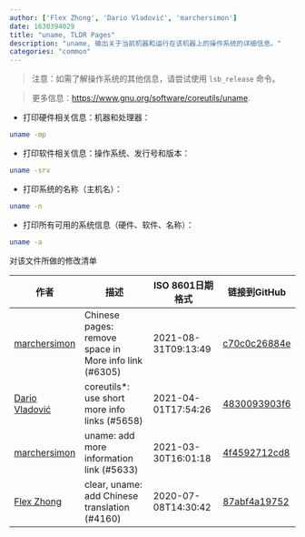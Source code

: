 ```yaml
---
author: ['Flex Zhong', 'Dario Vladović', 'marchersimon']
date: 1630394029
title: "uname, TLDR Pages"
description: "uname, 输出关于当前机器和运行在该机器上的操作系统的详细信息。"
categories: "common"
---
```

> 注意：如需了解操作系统的其他信息，请尝试使用 `lsb_release` 命令。

> 更多信息：<https://www.gnu.org/software/coreutils/uname>.

- 打印硬件相关信息：机器和处理器：

```bash
uname -mp
```

- 打印软件相关信息：操作系统、发行号和版本：

```bash
uname -srv
```

- 打印系统的名称（主机名）：

```bash
uname -n
```

- 打印所有可用的系统信息（硬件、软件、名称）：

```bash
uname -a
```
对该文件所做的修改清单


作者 | 描述 | ISO 8601日期格式 | 链接到GitHub
------|-----|-----|-----
[marchersimon](mailto:50295997+marchersimon@users.noreply.github.com) | Chinese pages: remove space in More info link (#6305) | 2021-08-31T09:13:49 | [c70c0c26884e](https://github.com/tldr-pages/tldr/commit/c70c0c26884ee74fabb640cd842d1e4c72d9df4b)
[Dario Vladović](mailto:d.vladimyr@gmail.com) | coreutils*: use short more info links (#5658) | 2021-04-01T17:54:26 | [4830093903f6](https://github.com/tldr-pages/tldr/commit/4830093903f66ccf3ebbc2ecf477286e45edac59)
[marchersimon](mailto:50295997+marchersimon@users.noreply.github.com) | uname: add more information link (#5633) | 2021-03-30T16:01:18 | [4f4592712cd8](https://github.com/tldr-pages/tldr/commit/4f4592712cd8655a7994d9d8d230c468b7bc8a38)
[Flex Zhong](mailto:chungzh07@gmail.com) | clear, uname: add Chinese translation (#4160) | 2020-07-08T14:30:42 | [87abf4a19752](https://github.com/tldr-pages/tldr/commit/87abf4a1975275339c226a34b3f857af2d9e0e57)

